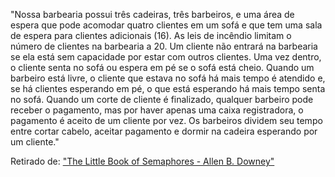   "Nossa barbearia possui três cadeiras, três barbeiros, e uma área de espera que pode acomodar quatro clientes em um sofá e que tem uma sala de espera para clientes adicionais (16). As leis de incêndio limitam o número de clientes na barbearia a 20.
  Um cliente não entrará na barbearia se ela está sem capacidade por estar com outros clientes. Uma vez dentro, o cliente senta no sofá ou espera em pé se o sofá está cheio. Quando um barbeiro está livre, o cliente que estava no sofá  há mais tempo é atendido e, se há clientes esperando em pé, o que está esperando há mais tempo senta no sofá. Quando um corte de cliente é finalizado, qualquer barbeiro pode receber o pagamento, mas por haver apenas uma caixa registradora, o pagamento é aceito de um cliente por vez. Os barbeiros dividem seu tempo entre cortar cabelo, aceitar pagamento e dormir na cadeira esperando por um cliente."

Retirado de: ["The Little Book of Semaphores - Allen B. Downey"](http://greenteapress.com/semaphores/LittleBookOfSemaphores.pdf)
